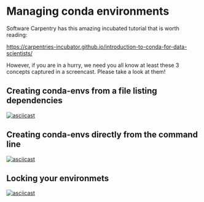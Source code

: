 # Managing conda environments


Software Carpentry has this amazing incubated tutorial that is worth reading:

https://carpentries-incubator.github.io/introduction-to-conda-for-data-scientists/


However, if you are in a hurry, we need you all know at least these 3 concepts captured in a screencast.
Please take a look at them!

## Creating conda-envs from a file listing dependencies

[![asciicast](https://asciinema.org/a/514558.svg)](https://asciinema.org/a/514558)

## Creating conda-envs directly from the command line

[![asciicast](https://asciinema.org/a/514559.svg)](https://asciinema.org/a/514559)

## Locking your environmets

[![asciicast](https://asciinema.org/a/514560.svg)](https://asciinema.org/a/514560)

